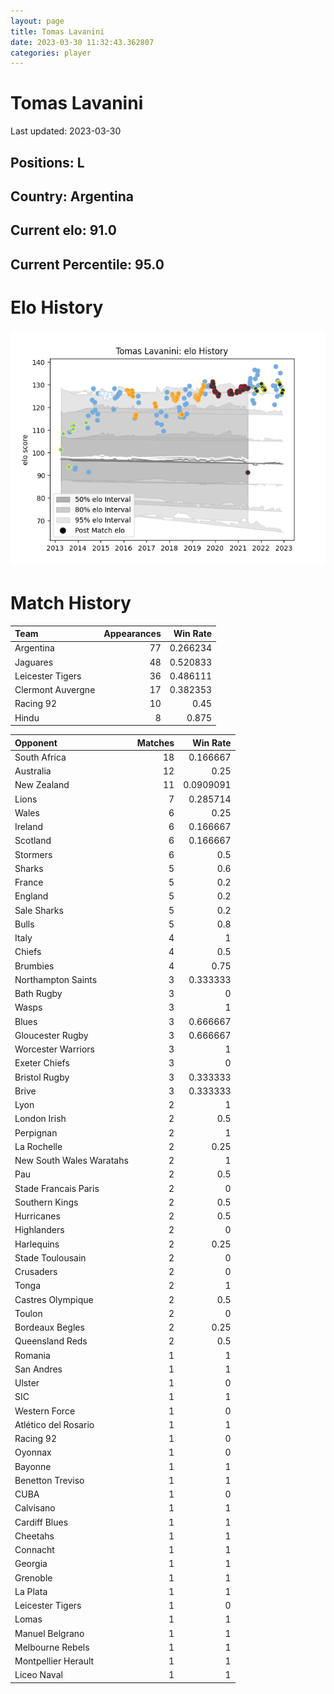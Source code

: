 ```yaml
---  
layout: page  
title: Tomas Lavanini  
date: 2023-03-30 11:32:43.362807  
categories: player  
---
```

# Tomas Lavanini


Last updated: 2023-03-30
## Positions: L

## Country: Argentina

## Current elo: 91.0

## Current Percentile: 95.0

# Elo History


![elo history](history_TomasLavanini.png)
# Match History


| Team              |   Appearances |   Win Rate |
|:------------------|--------------:|-----------:|
| Argentina         |            77 |   0.266234 |
| Jaguares          |            48 |   0.520833 |
| Leicester Tigers  |            36 |   0.486111 |
| Clermont Auvergne |            17 |   0.382353 |
| Racing 92         |            10 |   0.45     |
| Hindu             |             8 |   0.875    |

| Opponent                 |   Matches |   Win Rate |
|:-------------------------|----------:|-----------:|
| South Africa             |        18 |  0.166667  |
| Australia                |        12 |  0.25      |
| New Zealand              |        11 |  0.0909091 |
| Lions                    |         7 |  0.285714  |
| Wales                    |         6 |  0.25      |
| Ireland                  |         6 |  0.166667  |
| Scotland                 |         6 |  0.166667  |
| Stormers                 |         6 |  0.5       |
| Sharks                   |         5 |  0.6       |
| France                   |         5 |  0.2       |
| England                  |         5 |  0.2       |
| Sale Sharks              |         5 |  0.2       |
| Bulls                    |         5 |  0.8       |
| Italy                    |         4 |  1         |
| Chiefs                   |         4 |  0.5       |
| Brumbies                 |         4 |  0.75      |
| Northampton Saints       |         3 |  0.333333  |
| Bath Rugby               |         3 |  0         |
| Wasps                    |         3 |  1         |
| Blues                    |         3 |  0.666667  |
| Gloucester Rugby         |         3 |  0.666667  |
| Worcester Warriors       |         3 |  1         |
| Exeter Chiefs            |         3 |  0         |
| Bristol Rugby            |         3 |  0.333333  |
| Brive                    |         3 |  0.333333  |
| Lyon                     |         2 |  1         |
| London Irish             |         2 |  0.5       |
| Perpignan                |         2 |  1         |
| La Rochelle              |         2 |  0.25      |
| New South Wales Waratahs |         2 |  1         |
| Pau                      |         2 |  0.5       |
| Stade Francais Paris     |         2 |  0         |
| Southern Kings           |         2 |  0.5       |
| Hurricanes               |         2 |  0.5       |
| Highlanders              |         2 |  0         |
| Harlequins               |         2 |  0.25      |
| Stade Toulousain         |         2 |  0         |
| Crusaders                |         2 |  0         |
| Tonga                    |         2 |  1         |
| Castres Olympique        |         2 |  0.5       |
| Toulon                   |         2 |  0         |
| Bordeaux Begles          |         2 |  0.25      |
| Queensland Reds          |         2 |  0.5       |
| Romania                  |         1 |  1         |
| San Andres               |         1 |  1         |
| Ulster                   |         1 |  0         |
| SIC                      |         1 |  1         |
| Western Force            |         1 |  0         |
| Atlético del Rosario     |         1 |  1         |
| Racing 92                |         1 |  0         |
| Oyonnax                  |         1 |  0         |
| Bayonne                  |         1 |  1         |
| Benetton Treviso         |         1 |  1         |
| CUBA                     |         1 |  0         |
| Calvisano                |         1 |  1         |
| Cardiff Blues            |         1 |  1         |
| Cheetahs                 |         1 |  1         |
| Connacht                 |         1 |  1         |
| Georgia                  |         1 |  1         |
| Grenoble                 |         1 |  1         |
| La Plata                 |         1 |  1         |
| Leicester Tigers         |         1 |  0         |
| Lomas                    |         1 |  1         |
| Manuel Belgrano          |         1 |  1         |
| Melbourne Rebels         |         1 |  1         |
| Montpellier Herault      |         1 |  1         |
| Liceo Naval              |         1 |  1         |